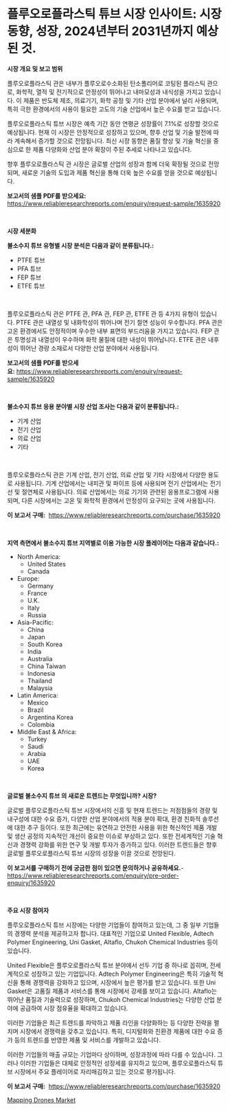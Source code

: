 <p><h1>플루오로플라스틱 튜브 시장 인사이트: 시장 동향, 성장, 2024년부터 2031년까지 예상된 것.</h1></p><p><strong>시장 개요 및 보고 범위</strong></p>
<p><p>플루오로플라스틱 관은 내부가 플루오로수소화된 탄소폴리머로 코팅된 플라스틱 관으로, 화학적, 열적 및 전기적으로 안정성이 뛰어나고 내마모성과 내식성을 가지고 있습니다. 이 제품은 반도체 제조, 의료기기, 화학 공정 및 기타 산업 분야에서 널리 사용되며, 특히 극한 환경에서의 사용이 필요한 고도의 기술 산업에서 높은 수요를 받고 있습니다.</p><p>플루오로플라스틱 튜브 시장은 예측 기간 동안 연평균 성장률이 7.1%로 성장할 것으로 예상됩니다. 현재 이 시장은 안정적으로 성장하고 있으며, 향후 산업 및 기술 발전에 따라 계속해서 증가할 것으로 전망됩니다. 최신 시장 동향은 품질 향상 및 기술 혁신을 중심으로 한 제품 다양화와 산업 분야 확장이 주된 추세로 나타나고 있습니다.</p><p>향후 플루오로플라스틱 관 시장은 글로벌 산업의 성장과 함께 더욱 확장될 것으로 전망되며, 새로운 기술의 도입과 제품 혁신을 통해 더욱 높은 수요를 얻을 것으로 예상됩니다.</p></p>
<p><strong>보고서의 샘플 PDF를 받으세요:</strong> <a href="https://www.reliableresearchreports.com/enquiry/request-sample/1635920">https://www.reliableresearchreports.com/enquiry/request-sample/1635920</a></p>
<p>&nbsp;</p>
<p><strong>시장 세분화</strong></p>
<p><strong>불소수지 튜브 유형별 시장 분석은 다음과 같이 분류됩니다.:</strong></p>
<p><ul><li>PTFE 튜브</li><li>PFA 튜브</li><li>FEP 튜브</li><li>ETFE 튜브</li></ul></p>
<p>&nbsp;</p>
<p><p>플루오로플라스틱 관은 PTFE 관, PFA 관, FEP 관, ETFE 관 등 4가지 유형이 있습니다. PTFE 관은 내열성 및 내화학성이 뛰어나며 전기 절연 성능이 우수합니다. PFA 관은 고온 환경에서도 안정적이며 우수한 내부 표면의 부드러움을 가지고 있습니다. FEP 관은 투명성과 내열성이 우수하며 화학 물질에 대한 내성이 뛰어납니다. ETFE 관은 내후성이 뛰어난 경량 소재로서 다양한 산업 분야에서 사용됩니다.</p></p>
<p><strong>보고서의 샘플 PDF를 받으세요:</strong>&nbsp;<a href="https://www.reliableresearchreports.com/enquiry/request-sample/1635920">https://www.reliableresearchreports.com/enquiry/request-sample/1635920</a></p>
<p>&nbsp;</p>
<p><strong> 불소수지 튜브 응용 분야별 시장 산업 조사는 다음과 같이 분류됩니다.:</strong></p>
<p><ul><li>기계 산업</li><li>전기 산업</li><li>의료 산업</li><li>기타</li></ul></p>
<p>&nbsp;</p>
<p><p>플루오로플라스틱 관은 기계 산업, 전기 산업, 의료 산업 및 기타 시장에서 다양한 용도로 사용됩니다. 기계 산업에서는 내피관 및 파이프 등에 사용되며 전기 산업에서는 전기선 및 절연체로 사용됩니다. 의료 산업에서는 의료 기기와 관련된 응용프로그램에 사용되며, 다른 시장에서는 고온 및 화학적 환경에서 안정성이 요구되는 곳에 사용됩니다.</p></p>
<p><strong>이 보고서 구매:</strong>&nbsp; <a href="https://www.reliableresearchreports.com/purchase/1635920">https://www.reliableresearchreports.com/purchase/1635920</a></p>
<p>&nbsp;</p>
<p><strong>지역 측면에서 불소수지 튜브 지역별로 이용 가능한 시장 플레이어는 다음과 같습니다.:</strong></p>
<p><ul>
    <li>
        North America:
        <ul>
            <li>United States</li>
            <li>Canada</li>
        </ul>
    </li>
    <li>
        Europe:
        <ul>
            <li>Germany</li>
            <li>France</li>
            <li>U.K.</li>
            <li>Italy</li>
            <li>Russia</li>
        </ul>
    </li>
    <li>
        Asia-Pacific:
        <ul>
            <li>China</li>
            <li>Japan</li>
            <li>South Korea</li>
            <li>India</li>
            <li>Australia</li>
            <li>China Taiwan</li>
            <li>Indonesia</li>
            <li>Thailand</li>
            <li>Malaysia</li>
        </ul>
    </li>
    <li>
        Latin America:
        <ul>
            <li>Mexico</li>
            <li>Brazil</li>
            <li>Argentina Korea</li>
            <li>Colombia</li>
        </ul>
    </li>
    <li>
        Middle East & Africa:
        <ul>
            <li>Turkey</li>
            <li>Saudi</li>
            <li>Arabia</li>
            <li>UAE</li>
            <li>Korea</li>
        </ul>
    </li>
    </ul></p>
<p>&nbsp;</p>
<p><strong>글로벌 불소수지 튜브 의 새로운 트렌드는 무엇입니까? 시장?</strong></p>
<p><p>글로벌 플루오로플라스틱 튜브 시장에서의 신흥 및 현재 트렌드는 저점점들의 경량 및 내구성에 대한 수요 증가, 다양한 산업 분야에서의 적용 분야 확대, 환경 친화적 솔루션에 대한 추구 등이다. 또한 최근에는 유연하고 안전한 사용을 위한 혁신적인 제품 개발 및 생산 공정의 지속적인 개선이 중요한 이슈로 부상하고 있다. 또한 전세계적인 기술 혁신과 경쟁력 강화를 위한 연구 및 개발 투자가 증가하고 있다. 이러한 트렌드들은 향후 글로벌 플루오로플라스틱 튜브 시장의 성장을 이끌 것으로 전망된다.</p></p>
<p><strong>이 보고서를 구매하기 전에 궁금한 점이 있으면 문의하거나 공유하세요.</strong>- <a href="https://www.reliableresearchreports.com/enquiry/pre-order-enquiry/1635920">https://www.reliableresearchreports.com/enquiry/pre-order-enquiry/1635920</a></p>
<p>&nbsp;</p>
<p><strong>주요 시장 참여자</strong></p>
<p><p>플루오로플라스틱 튜브 시장에는 다양한 기업들이 참여하고 있는데, 그 중 일부 기업들의 경쟁력 분석을 제공하고자 합니다. 대표적인 기업으로 United Flexible, Adtech Polymer Engineering, Uni Gasket, Altaflo, Chukoh Chemical Industries 등이 있습니다. </p><p>United Flexible은 플루오로플라스틱 튜브 분야에서 선두 기업 중 하나로 꼽히며, 전세계적으로 성장하고 있는 기업입니다. Adtech Polymer Engineering은 특히 기술적 혁신을 통해 경쟁력을 강화하고 있으며, 시장에서 높은 평가를 받고 있습니다. 또한 Uni Gasket은 고품질 제품과 서비스를 통해 시장에서 강세를 보이고 있습니다. Altaflo는 뛰어난 품질과 기술력으로 성장하며, Chukoh Chemical Industries는 다양한 산업 분야에 공급하여 시장 점유율을 확대하고 있습니다.</p><p>이러한 기업들은 최근 트렌드를 파악하고 제품 라인을 다양화하는 등 다양한 전략을 펼치며 시장에서 경쟁력을 갖추고 있습니다. 특히, 디지털화와 친환경 제품에 대한 수요 증가 등의 트렌드를 반영한 제품 및 서비스를 개발하고 있습니다.</p><p>이러한 기업들의 매출 규모는 기업마다 상이하며, 성장과정에 따라 다를 수 있습니다. 그러나 이러한 기업들은 대체로 안정적인 성장세를 유지하고 있으며, 플루오로플라스틱 튜브 시장에서 주요 플레이어로 자리매김하고 있는 것으로 평가됩니다.</p></p>
<p><strong>이 보고서 구매:</strong>&nbsp;&nbsp;<a href="https://www.reliableresearchreports.com/purchase/1635920">https://www.reliableresearchreports.com/purchase/1635920</a></p>
<p><p><a href="https://view.publitas.com/reportprime-1/mapping-drones-market-research-report-forecasted-for-period-from-2024-2031-by-market-type-market-application-and-region/">Mapping Drones Market</a></p></p>
